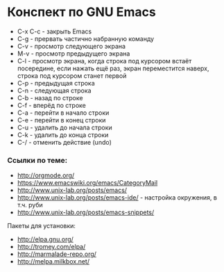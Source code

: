 # Конспект по GNU Emacs

- C-x C-c - закрыть Emacs
- C-g - прервать частично набранную команду
- C-v - просмотр следующего экрана
- M-v - просмотр предыдущего экрана
- C-l - просмотр экрана, когда строка под курсором встаёт посередине, если нажать
ещё раз, экран переместится наверх, строка под курсором станет первой
- C-p - предыдущая строка
- C-n - следующая строка
- C-b - назад по строке
- C-f - вперёд по строке
- C-a - перейти в начало строки
- C-e - перейти в конец строки
- C-u - удалить до начала строки
- C-k - удалить до конца строки
- C-/ - отменить действие (undo)

### Ссылки по теме:

- http://orgmode.org/
- https://www.emacswiki.org/emacs/CategoryMail
- http://www.unix-lab.org/posts/emacs/
- http://www.unix-lab.org/posts/emacs-ide/ - настройка окружения, в т.ч. руби
- http://www.unix-lab.org/posts/emacs-snippets/

Пакеты для установки:

- http://elpa.gnu.org/
- http://tromey.com/elpa/
- http://marmalade-repo.org/
- http://melpa.milkbox.net/
